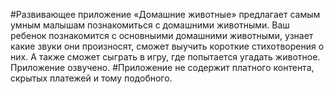 #Развивающее приложение «Домашние животные» предлагает самым умным малышам познакомиться с домашними животными.
Ваш ребенок познакомится с основныими домашними животными, узнает какие звуки они произносят, сможет выучить короткие стихотворения о них. А также сможет сыграть в игру, где попытается угадать животное.
Приложение озвучено.
#Приложение не содержит платного контента, скрытых платежей и тому подобного. 
